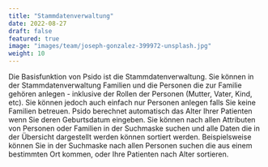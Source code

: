 ```yaml
---
title: "Stammdatenverwaltung"
date: 2022-08-27
draft: false
featured: true
image: "images/team/joseph-gonzalez-399972-unsplash.jpg"
weight: 10
---
```


Die Basisfunktion von Psido ist die Stammdatenverwaltung. Sie können in der Stammdatenverwaltung Familien und die Personen die zur Familie gehören anlegen - inklusive der Rollen der Personen (Mutter, Vater, Kind, etc). Sie können jedoch auch einfach nur Personen anlegen falls Sie keine Familien betreuen. Psido berechnet automatisch das Alter Ihrer Patienten wenn Sie deren Geburtsdatum eingeben. Sie können nach allen Attributen von Personen oder Familien in der Suchmaske suchen und alle Daten die in der Übersicht dargestellt werden können sortiert werden.
Beispielsweise können Sie in der Suchmaske nach allen Personen suchen die aus einem bestimmten Ort kommen, oder Ihre Patienten nach Alter sortieren.
